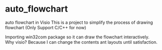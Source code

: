 # auto_flowchart
auto flowchart in Visio 
This is a project to simplify the process of drawing flowchart
(Only Support C/C++ for now)


Importing win32com package so it can draw the flowchart interactively.
Why visio? Because I can change the contents ant layouts until satisfaction.

